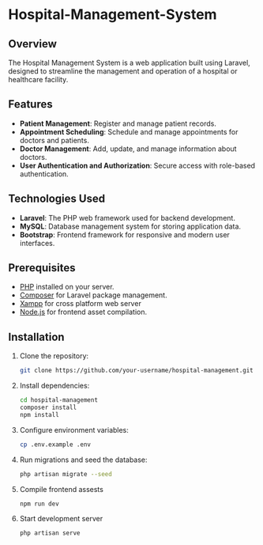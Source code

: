# Hospital-Management-System

## Overview

The Hospital Management System is a web application built using Laravel, designed to streamline the management and operation of a hospital or healthcare facility.

## Features

- **Patient Management**: Register and manage patient records.
- **Appointment Scheduling**: Schedule and manage appointments for doctors and patients.
- **Doctor Management**: Add, update, and manage information about doctors.
- **User Authentication and Authorization**: Secure access with role-based authentication.

## Technologies Used

- **Laravel**: The PHP web framework used for backend development.
- **MySQL**: Database management system for storing application data.
- **Bootstrap**: Frontend framework for responsive and modern user interfaces.

## Prerequisites

- [PHP](https://www.php.net/) installed on your server.
- [Composer](https://getcomposer.org/) for Laravel package management.
- [Xampp](https://www.apachefriends.org/) for cross platform web server
- [Node.js](https://nodejs.org/) for frontend asset compilation.

## Installation

1. Clone the repository:

   ```bash
   git clone https://github.com/your-username/hospital-management.git
2. Install dependencies:

   ```bash
   cd hospital-management
   composer install
   npm install

3. Configure environment variables:

   ```bash
   cp .env.example .env

4. Run migrations and seed the database:

   ```bash
   php artisan migrate --seed

5. Compile frontend assests

   ```bash
   npm run dev

6. Start development server

   ```bash
   php artisan serve



